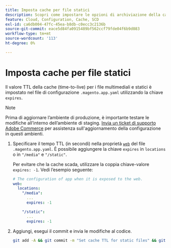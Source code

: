 ```yaml
---
title: Imposta cache per file statici
description: Scopri come impostare le opzioni di archiviazione della cache nel file di configurazione dell'applicazione  [!DNL Commerce] .
feature: Cloud, Configuration, Cache, SCD
exl-id: ca6db004-47fc-45ea-b8db-c0ecc3c2136b
source-git-commit: eace5d84fa0915489bf562ccf79fde04f6b9d083
workflow-type: tm+mt
source-wordcount: '113'
ht-degree: 0%

---
```


# Imposta cache per file statici

Il valore TTL della cache (time-to-live) per i file multimediali e statici è impostato nel file di configurazione `.magento.app.yaml` utilizzando la chiave `expires`.

>[!NOTE]
>
>Prima di aggiornare l’ambiente di produzione, è importante testare le modifiche all’interno dell’ambiente di staging. [Invia un ticket di supporto Adobe Commerce](https://experienceleague.adobe.com/docs/commerce-knowledge-base/kb/help-center-guide/magento-help-center-user-guide.html#submit-ticket) per assistenza sull&#39;aggiornamento della configurazione in questi ambienti.

1. Specificare il tempo TTL (in secondi) nella proprietà [`web`](web-property.md) del file `.magento.app.yaml`. È possibile aggiungere la chiave `expires` in `locations` o in `"/media"` e `"/static"`.

   Per evitare che la cache scada, utilizzare la coppia chiave-valore `expires: -1`. Vedi l’esempio seguente:

   ```yaml
   # The configuration of app when it is exposed to the web.
   web:
     locations:
       "/media":
         ...
         expires: -1
   
       "/static":
         ...
         expires: -1
   ```

1. Aggiungi, esegui il commit e invia le modifiche al codice.

   ```bash
   git add -A && git commit -m "Set cache TTL for static files" && git push origin <branch-name>
   ```
